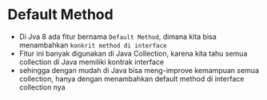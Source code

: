 # Default Method

- Di Jva 8 ada fitur bernama `Default Method`, dimana kita bisa menambahkan `konkrit method di interface`
- Fitur ini banyak digunakan di Java Collection, karena kita tahu semua collection di Java memiliki kontrak interface
- sehingga dengan mudah di Java bisa meng-improve kemampuan semua collection, hanya dengan menambahkan default method di interface collection nya 
